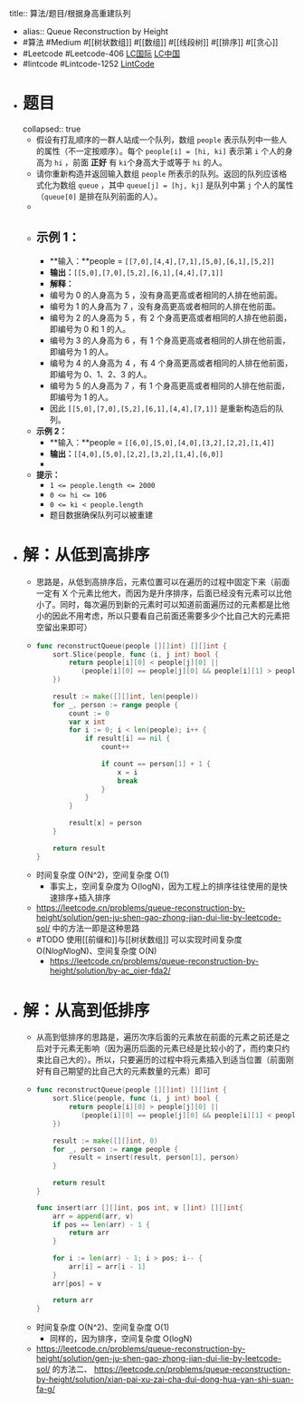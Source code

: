 title:: 算法/题目/根据身高重建队列
- alias:: Queue Reconstruction by Height
- #算法 #Medium #[[树状数组]] #[[数组]] #[[线段树]] #[[排序]] #[[贪心]]
- #Leetcode #Leetcode-406 [LC国际](https://leetcode.com/problems/queue-reconstruction-by-height/) [LC中国](https://leetcode-cn.com/problems/queue-reconstruction-by-height/)
- #lintcode #Lintcode-1252 [LintCode](https://www.lintcode.com/problem/1252/)
- # 题目
  collapsed:: true
	- 假设有打乱顺序的一群人站成一个队列，数组 `people` 表示队列中一些人的属性（不一定按顺序）。每个 `people[i] = [hi, ki]` 表示第 `i` 个人的身高为 `hi` ，前面 **正好** 有 `ki`个身高大于或等于 `hi` 的人。
	- 请你重新构造并返回输入数组 `people` 所表示的队列。返回的队列应该格式化为数组 `queue` ，其中 `queue[j] = [hj, kj]` 是队列中第 `j` 个人的属性（`queue[0]` 是排在队列前面的人）。
	-
	- **示例 1：**
		-
		- **输入：**people = `[[7,0],[4,4],[7,1],[5,0],[6,1],[5,2]]`
		- **输出：**`[[5,0],[7,0],[5,2],[6,1],[4,4],[7,1]]`
		- **解释：**
		- 编号为 0 的人身高为 5 ，没有身高更高或者相同的人排在他前面。
		- 编号为 1 的人身高为 7 ，没有身高更高或者相同的人排在他前面。
		- 编号为 2 的人身高为 5 ，有 2 个身高更高或者相同的人排在他前面，即编号为 0 和 1 的人。
		- 编号为 3 的人身高为 6 ，有 1 个身高更高或者相同的人排在他前面，即编号为 1 的人。
		- 编号为 4 的人身高为 4 ，有 4 个身高更高或者相同的人排在他前面，即编号为 0、1、2、3 的人。
		- 编号为 5 的人身高为 7 ，有 1 个身高更高或者相同的人排在他前面，即编号为 1 的人。
		- 因此 `[[5,0],[7,0],[5,2],[6,1],[4,4],[7,1]]` 是重新构造后的队列。
	- **示例 2：**
		- **输入：**people = `[[6,0],[5,0],[4,0],[3,2],[2,2],[1,4]]`
		- **输出：**`[[4,0],[5,0],[2,2],[3,2],[1,4],[6,0]]`
		-
	- **提示：**
		- `1 <= people.length <= 2000`
		- `0 <= hi <= 106`
		- `0 <= ki < people.length`
		- 题目数据确保队列可以被重建
- # 解：从低到高排序
	- 思路是，从低到高排序后，元素位置可以在遍历的过程中固定下来（前面一定有 X 个元素比他大，而因为是升序排序，后面已经没有元素可以比他小了。同时，每次遍历到新的元素时可以知道前面遍历过的元素都是比他小的因此不用考虑，所以只要看自己前面还需要多少个比自己大的元素把空留出来即可）
	- ```go
	  func reconstructQueue(people [][]int) [][]int {
	      sort.Slice(people, func (i, j int) bool {
	          return people[i][0] < people[j][0] ||
	             (people[i][0] == people[j][0] && people[i][1] > people[j][1])
	      })
	      
	      result := make([][]int, len(people))
	      for _, person := range people {
	          count := 0
	          var x int
	          for i := 0; i < len(people); i++ {
	              if result[i] == nil {
	                  count++
	                  
	                  if count == person[1] + 1 {
	                      x = i
	                      break
	                  }
	              }
	          }
	          
	          result[x] = person
	      }
	      
	      return result
	  }
	  ```
	- 时间复杂度 O(N^2)，空间复杂度 O(1)
		- 事实上，空间复杂度为 O(logN)，因为工程上的排序往往使用的是快速排序+插入排序
	- https://leetcode.cn/problems/queue-reconstruction-by-height/solution/gen-ju-shen-gao-zhong-jian-dui-lie-by-leetcode-sol/ 中的方法一即是这种思路
	- #TODO 使用[[前缀和]]与[[树状数组]] 可以实现时间复杂度 O(N*logN*logN)、空间复杂度 O(N)
		- https://leetcode.cn/problems/queue-reconstruction-by-height/solution/by-ac_oier-fda2/
- # 解：从高到低排序
	- 从高到低排序的思路是，遍历次序后面的元素放在前面的元素之前还是之后对于元素无影响（因为遍历后面的元素已经是比较小的了，而约束只约束比自己大的）。所以，只要遍历的过程中将元素插入到适当位置（前面刚好有自己期望的比自己大的元素数量的元素）即可
	- ```go
	  func reconstructQueue(people [][]int) [][]int {
	      sort.Slice(people, func (i, j int) bool {
	          return people[i][0] > people[j][0] ||
	             (people[i][0] == people[j][0] && people[i][1] < people[j][1])
	      })
	      
	      result := make([][]int, 0)
	      for _, person := range people {        
	          result = insert(result, person[1], person)
	      }
	      
	      return result
	  }
	  
	  func insert(arr [][]int, pos int, v []int) [][]int{
	      arr = append(arr, v)
	      if pos == len(arr) - 1 {
	          return arr
	      }
	      
	      for i := len(arr) - 1; i > pos; i-- {
	          arr[i] = arr[i - 1]
	      }
	      arr[pos] = v
	      
	      return arr
	  }
	  ```
	- 时间复杂度 O(N^2)、空间复杂度 O(1)
		- 同样的，因为排序，空间复杂度 O(logN)
	- https://leetcode.cn/problems/queue-reconstruction-by-height/solution/gen-ju-shen-gao-zhong-jian-dui-lie-by-leetcode-sol/ 的方法二、 https://leetcode.cn/problems/queue-reconstruction-by-height/solution/xian-pai-xu-zai-cha-dui-dong-hua-yan-shi-suan-fa-g/